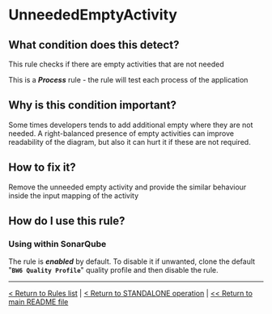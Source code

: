 # UnneededEmptyActivity

## What condition does this detect?

This rule checks if there are empty activities that are not needed

This is a ***Process*** rule - the rule will test each process of the application

## Why is this condition important?

Some times developers tends to add additional empty where they are not needed. A right-balanced presence of empty activities can improve readability of the diagram, but also it can hurt it if these are not required.

## How to fix it?

Remove the unneeded empty activity and provide the similar behaviour inside the input mapping of the activity

## How do I use this rule?

### Using within SonarQube

The rule is **_enabled_** by default. To disable it if unwanted, clone the default "**`BW6 Quality Profile`**" quality profile and then disable the rule.

---
[< Return to Rules list](./RULES.md) | [< Return to STANDALONE operation](../STANDALONE.md) | [<< Return to main README file](../../README.md)
